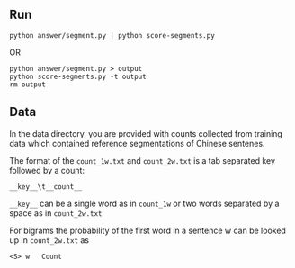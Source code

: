 
Run
---

    python answer/segment.py | python score-segments.py

OR

    python answer/segment.py > output
    python score-segments.py -t output
    rm output

Data
----

In the data directory, you are provided with counts collected from
training data which contained reference segmentations of Chinese
sentenes.

The format of the `count_1w.txt` and `count_2w.txt` is a tab separated key followed by a count:

    __key__\t__count__

`__key__` can be a single word as in `count_1w` or two words separated by a space as in `count_2w.txt`

For bigrams the probability of the first word in a sentence w can be looked up in `count_2w.txt` as

    <S> w	Count

